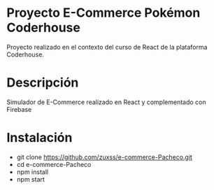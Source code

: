 # Proyecto E-Commerce Pokémon Coderhouse

Proyecto realizado en el contexto del curso de React de la plataforma Coderhouse.

# Descripción

Simulador de E-Commerce realizado en React y complementado con Firebase

# Instalación

- git clone https://github.com/zuxss/e-commerce-Pacheco.git
- cd e-commerce-Pacheco
- npm install
- npm start
